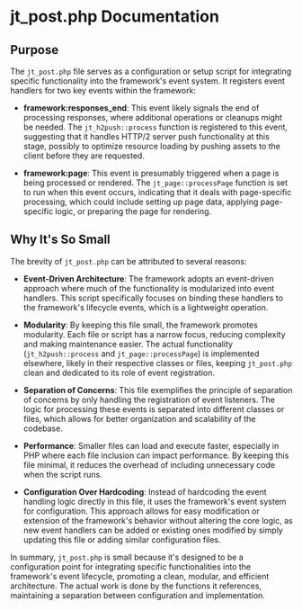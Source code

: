 # jt_post.php Documentation

## Purpose

The `jt_post.php` file serves as a configuration or setup script for integrating specific functionality into the framework's event system. It registers event handlers for two key events within the framework:

- **framework:responses_end**: This event likely signals the end of processing responses, where additional operations or cleanups might be needed. The `jt_h2push::process` function is registered to this event, suggesting that it handles HTTP/2 server push functionality at this stage, possibly to optimize resource loading by pushing assets to the client before they are requested.

- **framework:page**: This event is presumably triggered when a page is being processed or rendered. The `jt_page::processPage` function is set to run when this event occurs, indicating that it deals with page-specific processing, which could include setting up page data, applying page-specific logic, or preparing the page for rendering.

## Why It's So Small

The brevity of `jt_post.php` can be attributed to several reasons:

- **Event-Driven Architecture**: The framework adopts an event-driven approach where much of the functionality is modularized into event handlers. This script specifically focuses on binding these handlers to the framework's lifecycle events, which is a lightweight operation.

- **Modularity**: By keeping this file small, the framework promotes modularity. Each file or script has a narrow focus, reducing complexity and making maintenance easier. The actual functionality (`jt_h2push::process` and `jt_page::processPage`) is implemented elsewhere, likely in their respective classes or files, keeping `jt_post.php` clean and dedicated to its role of event registration.

- **Separation of Concerns**: This file exemplifies the principle of separation of concerns by only handling the registration of event listeners. The logic for processing these events is separated into different classes or files, which allows for better organization and scalability of the codebase.

- **Performance**: Smaller files can load and execute faster, especially in PHP where each file inclusion can impact performance. By keeping this file minimal, it reduces the overhead of including unnecessary code when the script runs.

- **Configuration Over Hardcoding**: Instead of hardcoding the event handling logic directly in this file, it uses the framework's event system for configuration. This approach allows for easy modification or extension of the framework's behavior without altering the core logic, as new event handlers can be added or existing ones modified by simply updating this file or adding similar configuration files.

In summary, `jt_post.php` is small because it's designed to be a configuration point for integrating specific functionalities into the framework's event lifecycle, promoting a clean, modular, and efficient architecture. The actual work is done by the functions it references, maintaining a separation between configuration and implementation.
